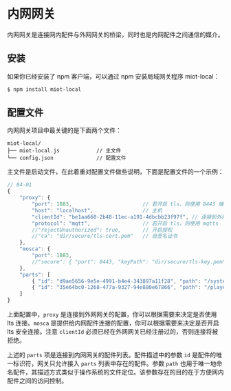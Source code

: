 # 内网网关

内网网关是连接网内配件与外网网关的桥梁，同时也是内网配件之间通信的媒介。

## 安装

如果你已经安装了 npm 客户端，可以通过 npm 安装局域网关程序 miot-local：

```bash
$ npm install miot-local
```

## 配置文件

内网网关项目中最关键的是下面两个文件：

```
miot-local/
├── miot-local.js            // 主文件
└── config.json              // 配置文件
```

主文件是启动文件，在此着重对配置文件做些说明，下面是配置文件的一个示例：

```js
// 04-01
{
    "proxy": {
        "port": 1883,                       // 若开启 tls，则使用 8443 端口
        "host": "localhost",                // 主机
        "clientId": "be1aa660-2b48-11ec-a191-4dbcbb23f97f", // 连接到外网网关的客户端标识符
        "protocol": "mqtt",                 // 若开启 tls，则使用 mqtts
        //"rejectUnauthorized": true,       // 开启授权
        //"ca": "dir/secure/tls-cert.pem"   // 自签名证书
    },
    "mosca": {
        "port": 1883,
        //"secure": { "port": 8443, "keyPath": "dir/secure/tls-key.pem",  "certPath": "dir/secure/tls-cert.pem" }
    },
    "parts": [
        { "id": "d9ae5656-9e5e-4991-b4e4-343897a11f28", "path": "/system" },
        { "id": "35e64bc0-1268-477a-9327-94e880e67866", "path": "/player" }
    ]
}
```

上面配置中，`proxy` 是连接到外网网关的配置，你可以根据需要来决定是否使用 lts 连接。`mosca` 是提供给内网配件连接的配置，你可以根据需要来决定是否开启 lts 安全连接。注意 `clientId` 必须已经在外网网关已经注册过的，否则连接将被拒绝。

上述的 `parts` 项是连接到内网网关的配件列表。配件描述中的参数 `id` 是配件的唯一标识符，网关只允许接入 `parts` 列表中存在的配件。参数 `path` 也用于唯一地命名配件，其描述方式类似于操作系统的文件定位。该参数存在的目的在于方便网内配件之间的访问控制。